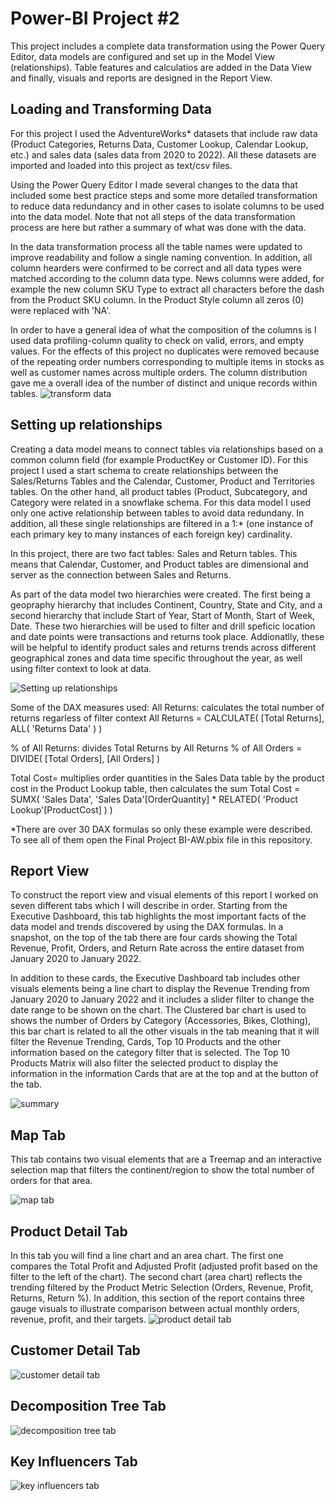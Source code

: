# Power-BI Project #2
This project includes a complete data transformation using the Power Query Editor, data models are configured and set up in the Model View (relationships). Table features and calculatios are added in the Data View and finally, visuals and reports are designed in the Report View. 

## Loading and Transforming Data
For this project I used the AdventureWorks* datasets that include raw data (Product Categories, Returns Data, Customer Lookup, Calendar Lookup, etc.) and sales data (sales data from 2020 to 2022). All these datasets are imported and loaded into this project as text/csv files.

Using the Power Query Editor I made several changes to the data that included some best practice steps and some more detailed transformation to reduce data redundancy and in other cases to isolate columns to be used into the data model. Note that not all steps of the data transformation process are here but rather a summary of what was done with the data. 

In the data transformation process all the table names were updated to improve readability and follow a single naming convention. In addition, all column hearders were confirmed to be correct and all data types were matched according to the column data type. News columns were added, for example the new column SKU Type to extract all characters before the dash from the Product SKU column. In the Product Style column all zeros (0) were replaced with 'NA'. 

In order to have a general idea of what the composition of the columns is I used data profiling-column quality to check on valid, errors, and empty values. For the effects of this project no duplicates were removed because of the repeating order numbers corresponding to multiple items in stocks as well as customer names across multiple orders. The column distribution gave me a overall idea of the number of distinct and unique records within tables. 
![transform data](https://github.com/user-attachments/assets/c9adb5d1-a5f4-40e4-9c88-d8b854926eef)


## Setting up relationships
Creating a data model means to connect tables via relationships based on a common column field (for example ProductKey or Customer ID). For this project I used a start schema to create relationships between the Sales/Returns Tables and the Calendar, Customer, Product and Territories tables. On the other hand, all product tables (Product, Subcategory, and Category were related in a snowflake schema. For this data model I used only one active relationship between tables to avoid data redundany. In addition, all these single relationships are filtered in a 1:* (one instance of each primary key to many instances of each foreign key) cardinality. 

In this project, there are two fact tables: Sales and Return tables. This means that Calendar, Customer, and Product tables are dimensional and server as the connection between Sales and Returns. 

As part of the data model two hierarchies were created. The first being a geopraphy hierarchy that includes Continent, Country, State and City, and a second hierarchy that include Start of Year, Start of Month, Start of Week, Date. These two hierarchies will be used to filter and drill speficic location and date points were transactions and returns took place. Addionatlly, these will be helpful to identify product sales and returns trends across different geographical zones and data time specific throughout the year, as well using filter context to look at data.  

![Setting up relationships](https://github.com/user-attachments/assets/ed88ac7e-b9a3-475d-b33f-9b3eafc69508)

Some of the DAX measures used:
All Returns: calculates the total number of returns regarless of filter context
All Returns = 
CALCULATE(
    [Total Returns],
    ALL(
        'Returns Data'
    )
)

% of All Returns: divides Total Returns by All Returns
% of All Orders = 
DIVIDE(
    [Total Orders],
    [All Orders]
)

Total Cost= multiplies order quantities in the Sales Data table by the product cost in the Product Lookup table, then calculates the sum
Total Cost = 
SUMX(
    'Sales Data',
    'Sales Data'[OrderQuantity] *
    RELATED(
        'Product Lookup'[ProductCost]
    )
)

*There are over 30 DAX formulas so only these example were described. To see all of them open the Final Project BI-AW.pbix file in this repository. 

## Report View
To construct the report view and visual elements of this report I worked on seven different tabs which I will describe in order. Starting from the Executive Dashboard, this tab highlights the most important facts of the data model and trends discovered by using the DAX formulas. In a snapshot, on the top of the tab there are four cards showing the Total Revenue, Profit, Orders, and Return Rate across the entire dataset from January 2020 to January 2022. 

In addition to these cards, the Executive Dashboard tab includes other visuals elements being a line chart to display the Revenue Trending from January 2020 to January 2022 and it includes a slider filter to change the date range to be shown on the chart. The Clustered bar chart is used to shows the number of Orders by Category (Accessories, Bikes, Clothing), this bar chart is related to all the other visuals in the tab meaning that it will filter the Revenue Trending, Cards, Top 10 Products and the other information based on the category filter that is selected. The Top 10 Products Matrix will also filter the selected product to display the information in the information Cards that are at the top and at the button of the tab. 

![summary](https://github.com/user-attachments/assets/e2d911b2-407f-489f-a055-769473d29a4d)

## Map Tab
This tab contains two visual elements that are a Treemap and an interactive selection map that filters the continent/region to show the total number of orders for that area. 

![map tab](https://github.com/user-attachments/assets/c229b8d7-96ff-45d1-a393-99712907fcd6)

## Product Detail Tab 
In this tab you will find a line chart and an area chart. The first one compares the Total Profit and Adjusted Profit (adjusted profit based on the filter to the left of the chart). The second chart (area chart) reflects the trending filtered by the Product Metric Selection (Orders, Revenue, Profit, Returns, Return %). In addition, this section of the report contains three gauge visuals to illustrate comparison between actual monthly orders, revenue, profit, and their targets. 
![product detail tab](https://github.com/user-attachments/assets/9a4a2d8d-cd02-4e24-ac2a-b241f6e1db16)

## Customer Detail Tab
![customer detail tab](https://github.com/user-attachments/assets/33d6e8b0-64f4-4a8f-adec-4f2d572ceabc)

## Decomposition Tree Tab
![decomposition tree tab](https://github.com/user-attachments/assets/e6a02c96-e644-4f12-bb02-9f1f474aa555)

## Key Influencers Tab 
![key influencers tab](https://github.com/user-attachments/assets/e3a235b5-6032-4585-aff3-112639765696)



